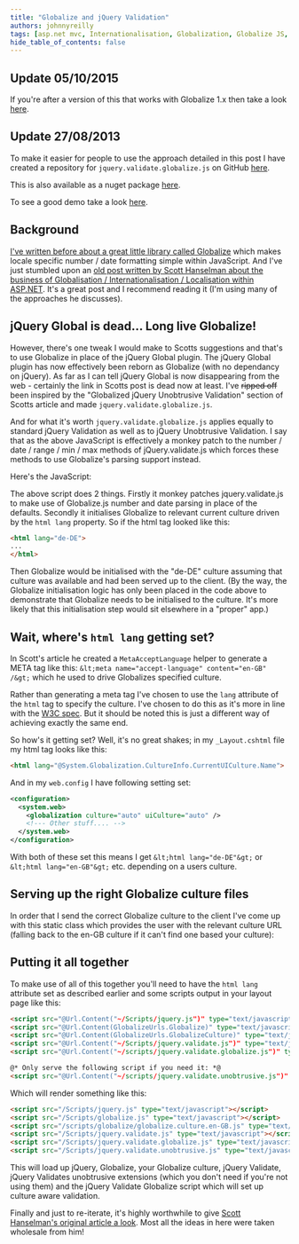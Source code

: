 ```yaml
---
title: "Globalize and jQuery Validation"
authors: johnnyreilly
tags: [asp.net mvc, Internationalisation, Globalization, Globalize JS, Localisation, jQuery Validation, jQuery.validate.js]
hide_table_of_contents: false
---
```

## Update 05/10/2015

 If you're after a version of this that works with Globalize 1.x then take a look [here](https://blog.johnnyreilly.com/2015/10/jquery-validation-globalize-hits-10.html).

## Update 27/08/2013

To make it easier for people to use the approach detailed in this post I have created a repository for `jquery.validate.globalize.js` on GitHub [here](https://github.com/johnnyreilly/jquery-validation-globalize).

This is also available as a nuget package [here](https://www.nuget.org/packages/jQuery.Validation.Globalize/).

To see a good demo take a look [here](http://jqueryvalidationunobtrusivenative.azurewebsites.net/AdvancedDemo/Globalize).

## Background

[I've written before about a great little library called Globalize](http://icanmakethiswork.blogspot.co.uk/2012/05/globalizejs-number-and-date.html) which makes locale specific number / date formatting simple within JavaScript. And I've just stumbled upon an [old post written by Scott Hanselman about the business of Globalisation / Internationalisation / Localisation within ASP.NET](http://www.hanselman.com/blog/GlobalizationInternationalizationAndLocalizationInASPNETMVC3JavaScriptAndJQueryPart1.aspx). It's a great post and I recommend reading it (I'm using many of the approaches he discusses).

## jQuery Global is dead... Long live Globalize!

However, there's one tweak I would make to Scotts suggestions and that's to use Globalize in place of the jQuery Global plugin. The jQuery Global plugin has now effectively been reborn as Globalize (with no dependancy on jQuery). As far as I can tell jQuery Global is now disappearing from the web - certainly the link in Scotts post is dead now at least. I've ~~ripped off~~ been inspired by the "Globalized jQuery Unobtrusive Validation" section of Scotts article and made `jquery.validate.globalize.js`.

And for what it's worth `jquery.validate.globalize.js` applies equally to standard jQuery Validation as well as to jQuery Unobtrusive Validation. I say that as the above JavaScript is effectively a monkey patch to the number / date / range / min / max methods of jQuery.validate.js which forces these methods to use Globalize's parsing support instead.

Here's the JavaScript:

<script src="https://gist.github.com/3651751.js?file=jquery.validate.globalize.js"></script>

The above script does 2 things. Firstly it monkey patches jquery.validate.js to make use of Globalize.js number and date parsing in place of the defaults. Secondly it initialises Globalize to relevant current culture driven by the `html lang` property. So if the html tag looked like this:

```html
<html lang="de-DE">
...
</html>
```

Then Globalize would be initialised with the "de-DE" culture assuming that culture was available and had been served up to the client. (By the way, the Globalize initialisation logic has only been placed in the code above to demonstrate that Globalize needs to be initialised to the culture. It's more likely that this initialisation step would sit elsewhere in a "proper" app.)

## Wait, where's `html lang` getting set?

In Scott's article he created a `MetaAcceptLanguage` helper to generate a META tag like this: `&lt;meta name="accept-language" content="en-GB" /&gt;` which he used to drive Globalizes specified culture.

Rather than generating a meta tag I've chosen to use the `lang` attribute of the `html` tag to specify the culture. I've chosen to do this as it's more in line with the [W3C spec](http://www.w3.org/TR/i18n-html-tech-lang/#ri20030510.102829377). But it should be noted this is just a different way of achieving exactly the same end.

So how's it getting set? Well, it's no great shakes; in my `_Layout.cshtml` file my html tag looks like this:

```html
<html lang="@System.Globalization.CultureInfo.CurrentUICulture.Name">
```

And in my `web.config` I have following setting set:

```xml
<configuration>
  <system.web>
    <globalization culture="auto" uiCulture="auto" />
    <!--- Other stuff.... -->
  </system.web>
</configuration>
```

With both of these set this means I get `&lt;html lang="de-DE"&gt;` or `&lt;html lang="en-GB"&gt;` etc. depending on a users culture.

## Serving up the right Globalize culture files

In order that I send the correct Globalize culture to the client I've come up with this static class which provides the user with the relevant culture URL (falling back to the en-GB culture if it can't find one based your culture):

<script src="https://gist.github.com/3651751.js?file=GlobalizeUrls.cs"></script>

## Putting it all together

To make use of all of this together you'll need to have the `html lang` attribute set as described earlier and some scripts output in your layout page like this:

```html
<script src="@Url.Content("~/Scripts/jquery.js")" type="text/javascript"></script>
<script src="@Url.Content(GlobalizeUrls.Globalize)" type="text/javascript"></script>
<script src="@Url.Content(GlobalizeUrls.GlobalizeCulture)" type="text/javascript"></script>
<script src="@Url.Content("~/Scripts/jquery.validate.js")" type="text/javascript"></script>
<script src="@Url.Content("~/scripts/jquery.validate.globalize.js")" type="text/javascript"></script>

@* Only serve the following script if you need it: *@
<script src="@Url.Content("~/scripts/jquery.validate.unobtrusive.js")" type="text/javascript"></script>
```

Which will render something like this:

```html
<script src="/Scripts/jquery.js" type="text/javascript"></script>
<script src="/Scripts/globalize.js" type="text/javascript"></script>
<script src="/scripts/globalize/globalize.culture.en-GB.js" type="text/javascript"></script>
<script src="/Scripts/jquery.validate.js" type="text/javascript"></script>
<script src="/Scripts/jquery.validate.globalize.js" type="text/javascript"></script>
<script src="/Scripts/jquery.validate.unobtrusive.js" type="text/javascript"></script>
```

This will load up jQuery, Globalize, your Globalize culture, jQuery Validate, jQuery Validates unobtrusive extensions (which you don't need if you're not using them) and the jQuery Validate Globalize script which will set up culture aware validation.

Finally and just to re-iterate, it's highly worthwhile to give [Scott Hanselman's original article a look](http://www.hanselman.com/blog/GlobalizationInternationalizationAndLocalizationInASPNETMVC3JavaScriptAndJQueryPart1.aspx). Most all the ideas in here were taken wholesale from him!



